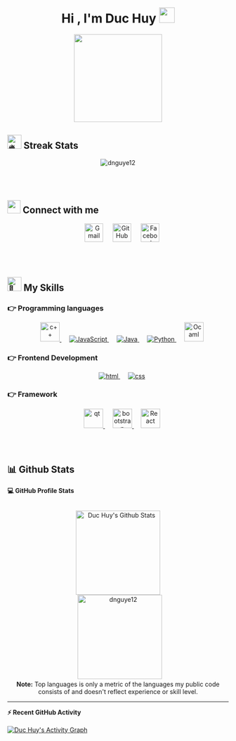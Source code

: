 <h1 align="center">Hi , I'm Duc Huy <img src="https://media.giphy.com/media/hvRJCLFzcasrR4ia7z/giphy.gif" width="35"></h1>

<p align="center">
  <img src='https://user-images.githubusercontent.com/5713670/87202985-820dcb80-c2b6-11ea-9f56-7ec461c497c3.gif' width='200'/>
</p>

## <img src="https://fonts.gstatic.com/s/e/notoemoji/latest/1f525/512.gif" alt="🔥" width="32" height="32"> Streak Stats
<p align="center"><img src="http://github-readme-streak-stats.herokuapp.com?user=dnguye12&theme=dark&date_format=j%20M%5B%20Y%5D&ring=023677&fire=0E82FF&currStreakLabel=0E82FF" alt="dnguye12"/></p>

<br>
<br>

## <img src="https://media.giphy.com/media/iY8CRBdQXODJSCERIr/giphy.gif" width="30px" height="30px"> Connect with me
<p align="center">
  &emsp; 
	<a href="mailto:duchuyng051@gmail.com"><img img src="https://upload.wikimedia.org/wikipedia/commons/thumb/7/7e/Gmail_icon_%282020%29.svg/512px-Gmail_icon_%282020%29.svg.png" alt="Gmail" width=42/></a>
  &emsp; 
	<a href="https://github.com/dnguye12"><img src="https://cdn.icon-icons.com/icons2/2429/PNG/512/github_logo_icon_147285.png" alt="GitHub" width=42/></a>
  &emsp; 
	<a href="https://www.facebook.com/khoaitaysuhaomatday/"><img src="https://weddinglab.ideadarte.com/wp-content/uploads/2018/02/facebook-icon.png" alt="Facebook" width=42/></a>
	
</p>

<br>
<br>

## <img src="https://fonts.gstatic.com/s/e/notoemoji/latest/1f4aa/512.gif" alt="💪" width="32" height="32"> My Skills

### 👉 Programming languages

<p align="center">
  &emsp;
  <a href="https://www.w3schools.com/cpp/" target="_blank"> <img src="https://upload.wikimedia.org/wikipedia/commons/1/18/ISO_C%2B%2B_Logo.svg" alt="c++" width="44" height="44"/> </a>
  &emsp;
   <a href="https://developer.mozilla.org/en-US/docs/Web/JavaScript" target="_blank"> <img src="https://img.icons8.com/color/48/000000/javascript.png" alt="JavaScript"/> </a>
  &emsp;
  <a href="https://www.java.com" target="_blank"> <img src="https://img.icons8.com/color/48/000000/java-coffee-cup-logo.png" alt="Java"/ > </a>
  &emsp;
   <a href="https://www.python.org" target="_blank"> <img src="https://img.icons8.com/color/48/000000/python.png" alt="Python"/> </a> 
	&emsp;
   <a href="https://ocaml.org/" target="_blank"> <img src="https://i.pinimg.com/originals/2c/2b/cb/2c2bcb4f1b3d56abc9ca62ebf8faff9e.png" alt="Ocaml" height="44" width="auto"/> </a> 
</p>

### 👉 Frontend Development
<p align="center"> 
  &emsp; 
  <a href="https://www.w3.org/html/" target="_blank"> <img src="https://img.icons8.com/color/48/000000/html-5.png" alt="html"/> </a>  
  &emsp;
  <a href="https://www.w3schools.com/css/" target="_blank"> <img src="https://img.icons8.com/color/48/000000/css3.png" alt="css"/> </a> 
</p>

### 👉 Framework
<p align="center"> 
  &emsp; 
  <a href="https://www.qt.io/" target="_blank"> <img src="https://variwiki.com/images/archive/4/4e/20211220183943%21Qt_logo.png" height="44" alt="qt"/> </a>  
  &emsp;
  <a href="https://getbootstrap.com/" target="_blank"> <img src="https://upload.wikimedia.org/wikipedia/commons/thumb/b/b2/Bootstrap_logo.svg/512px-Bootstrap_logo.svg.png" height="44" alt="bootstrap"/> </a> 
	&nbsp;
	&nbsp;
  <a href="https://reactjs.org/" target="_blank"> <img src="https://upload.wikimedia.org/wikipedia/commons/thumb/a/a7/React-icon.svg/2300px-React-icon.svg.png" height="44" alt="React"/> </a> 
</p>

<br>
<br>

## 📊 Github Stats



  <summary><b>💻 GitHub Profile Stats</b></summary>
  <br/>
  <p align="center">
    <a href="https://github.com/dnguye12/github-readme-stats"><img alt="Duc Huy's Github Stats" src="https://github-readme-stats.vercel.app/api?username=dnguye12&show_icons=true&count_private=true&theme=algolia" height="192px"/></a>
<br/>
  &nbsp;
	  <img src="https://github-readme-stats.vercel.app/api/top-langs?username=dnguye12&langs_count=10&show_icons=true&locale=en&layout=compact&theme=algolia" alt="dnguye12" height="192px"/>
  <br/>
  <b>Note:</b> Top languages is only a metric of the languages my public code consists of and doesn't reflect experience or skill level.
  </p>

----

  <summary><b>⚡ Recent GitHub Activity</b></summary>
  <br/>
   <a href="https://github.com/7oSkaaa"><img alt="Duc Huy's Activity Graph" src="https://activity-graph.herokuapp.com/graph?username=dnguye12&custom_title=Huy's%20Contribution%20Graph&theme=react-dark" /></a>
  <br/>


<br/>
